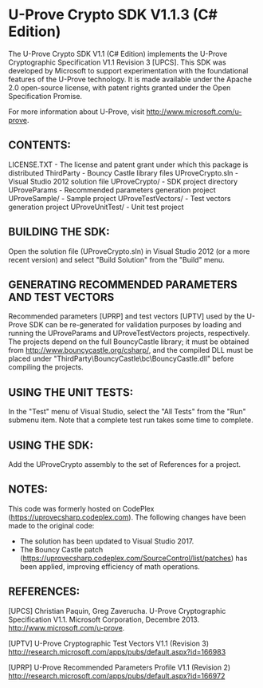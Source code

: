 U-Prove Crypto SDK V1.1.3 (C# Edition)
======================================

The U-Prove Crypto SDK V1.1 (C# Edition) implements the U-Prove Cryptographic
Specification V1.1 Revision 3 [UPCS]. This SDK was developed by Microsoft to
support experimentation with the foundational features of the U-Prove technology.
It is made available under the Apache 2.0 open-source license, with patent
rights granted under the Open Specification Promise.

For more information about U-Prove, visit http://www.microsoft.com/u-prove.


CONTENTS:
---------

LICENSE.TXT	    - The license and patent grant under which this
                      package is distributed
ThirdParty          - Bouncy Castle library files
UProveCrypto.sln    - Visual Studio 2012 solution file
UProveCrypto/       - SDK project directory
UProveParams	    - Recommended parameters generation project
UProveSample/       - Sample project 
UProveTestVectors/  - Test vectors generation project
UProveUnitTest/     - Unit test project


BUILDING THE SDK:
-----------------

Open the solution file (UProveCrypto.sln) in Visual Studio 2012 (or a more recent
version) and select "Build Solution" from the "Build" menu.


GENERATING RECOMMENDED PARAMETERS AND TEST VECTORS
--------------------------------------------------

Recommended parameters [UPRP] and test vectors [UPTV] used by the U-Prove SDK 
can be re-generated for validation purposes by loading and running the UProveParams
and UProveTestVectors projects, respectively. The projects depend on the full
BouncyCastle library; it must be obtained from 
http://www.bouncycastle.org/csharp/, and the compiled DLL must be placed under
"ThirdParty\BouncyCastle\bc\BouncyCastle.dll" before compiling the projects.


USING THE UNIT TESTS:
---------------------

In the "Test" menu of Visual Studio, select the "All Tests"
from the "Run" submenu item. Note that a complete test run takes some
time to complete.


USING THE SDK:
--------------

Add the UProveCrypto assembly to the set of References for a project.

NOTES:
------

This code was formerly hosted on CodePlex (https://uprovecsharp.codeplex.com).
The following changes have been made to the original code:
 - The solution has been updated to Visual Studio 2017.
 - The Bouncy Castle patch (https://uprovecsharp.codeplex.com/SourceControl/list/patches)
   has been applied, improving efficiency of math operations.

REFERENCES:
-----------

[UPCS]    Christian Paquin, Greg Zaverucha. U-Prove Cryptographic Specification V1.1.
          Microsoft Corporation, Decembre 2013. http://www.microsoft.com/u-prove.

[UPTV]	  U-Prove Cryptographic Test Vectors V1.1 (Revision 3)
          http://research.microsoft.com/apps/pubs/default.aspx?id=166983

[UPRP]    U-Prove Recommended Parameters Profile V1.1 (Revision 2)
          http://research.microsoft.com/apps/pubs/default.aspx?id=166972